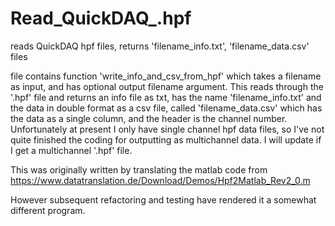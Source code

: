 # Read_QuickDAQ_.hpf
reads QuickDAQ hpf files, returns 'filename_info.txt', 'filename_data.csv' files

file contains function 'write_info_and_csv_from_hpf' which takes a filename as input, and has optional output filename argument. This reads through the '.hpf' file and returns an info file as txt, has the name 'filename_info.txt' and the data  in double format as a csv file, called 'filename_data.csv' which has the data as a single column, and the header is the channel number. Unfortunately at present I only have single channel hpf data files, so I've not quite finished the coding for outputting as multichannel data. I will update if I get a multichannel '.hpf' file. 

This was originally written by translating the matlab code from https://www.datatranslation.de/Download/Demos/Hpf2Matlab_Rev2_0.m

However subsequent refactoring and testing have rendered it a somewhat different program. 
